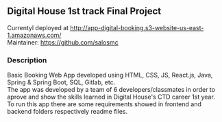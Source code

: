 ## Digital House 1st track Final Project
Currentyl deployed at http://app-digital-booking.s3-website-us-east-1.amazonaws.com/ <br>
Maintainer: https://github.com/salosmc
### Description
Basic Booking Web App developed using HTML, CSS, JS, React.js, Java, Spring & Spring Boot, SQL, Gitlab, etc. \
The app was developed by a team of 6 developers/classmates in order to aprove and show the skills learned in Digital House's CTD career 1st year. \
To run this app there are some requirements showed in frontend and backend folders respectively readme files.


